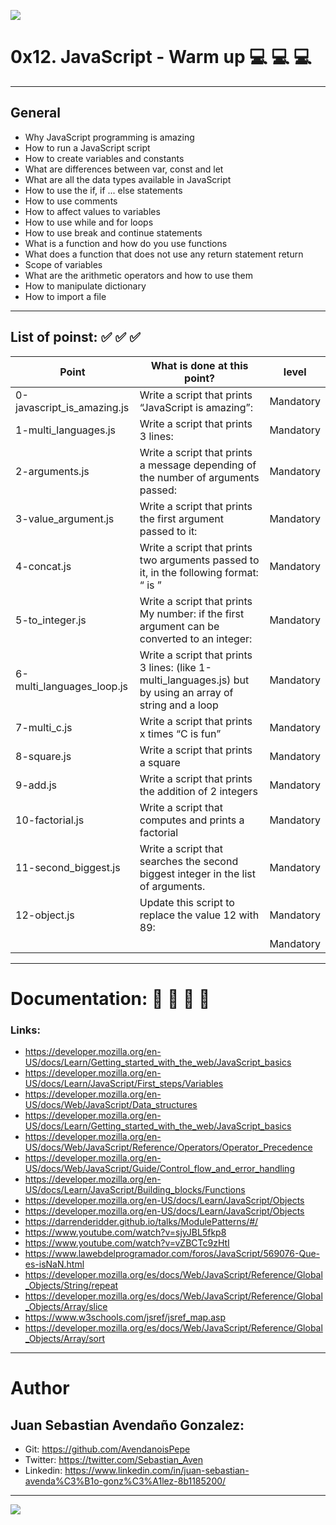 ![](https://s3.amazonaws.com/intranet-projects-files/holbertonschool-higher-level_programming+/274/66988091.jpg)

# 0x12. JavaScript - Warm up 💻   💻   💻 

------------

## General

- Why JavaScript programming is amazing
- How to run a JavaScript script
- How to create variables and constants
- What are differences between var, const and let
- What are all the data types available in JavaScript
- How to use the if, if ... else statements
- How to use comments
- How to affect values to variables
- How to use while and for loops
- How to use break and continue statements
- What is a function and how do you use functions
- What does a function that does not use any return statement return
- Scope of variables
- What are the arithmetic operators and how to use them
- How to manipulate dictionary
- How to import a file

------------

## List of poinst:  ✅   ✅   ✅ 

|  Point | What is done at this point? | level |
| ------------ | ------------ | ------------ |
| 0-javascript_is_amazing.js | Write a script that prints “JavaScript is amazing”: | Mandatory |
| 1-multi_languages.js | Write a script that prints 3 lines: | Mandatory |
| 2-arguments.js | Write a script that prints a message depending of the number of arguments passed: | Mandatory |
| 3-value_argument.js | Write a script that prints the first argument passed to it: | Mandatory |
| 4-concat.js | Write a script that prints two arguments passed to it, in the following format: “ is ” | Mandatory |
| 5-to_integer.js | Write a script that prints My number: <first argument converted in integer> if the first argument can be converted to an integer: | Mandatory |
| 6-multi_languages_loop.js | Write a script that prints 3 lines: (like 1-multi_languages.js) but by using an array of string and a loop | Mandatory |
| 7-multi_c.js | Write a script that prints x times “C is fun” | Mandatory |
| 8-square.js | Write a script that prints a square | Mandatory |
| 9-add.js | Write a script that prints the addition of 2 integers | Mandatory |
| 10-factorial.js | Write a script that computes and prints a factorial | Mandatory |
| 11-second_biggest.js | Write a script that searches the second biggest integer in the list of arguments. | Mandatory |
| 12-object.js | Update this script to replace the value 12 with 89: | Mandatory |
|  |  | Mandatory |

------------

# Documentation: 📜 📃 📜 📃
### Links:

- https://developer.mozilla.org/en-US/docs/Learn/Getting_started_with_the_web/JavaScript_basics
- https://developer.mozilla.org/en-US/docs/Learn/JavaScript/First_steps/Variables
- https://developer.mozilla.org/en-US/docs/Web/JavaScript/Data_structures
- https://developer.mozilla.org/en-US/docs/Learn/Getting_started_with_the_web/JavaScript_basics
- https://developer.mozilla.org/en-US/docs/Web/JavaScript/Reference/Operators/Operator_Precedence
- https://developer.mozilla.org/en-US/docs/Web/JavaScript/Guide/Control_flow_and_error_handling
- https://developer.mozilla.org/en-US/docs/Learn/JavaScript/Building_blocks/Functions
- https://developer.mozilla.org/en-US/docs/Learn/JavaScript/Objects
- https://developer.mozilla.org/en-US/docs/Learn/JavaScript/Objects
- https://darrenderidder.github.io/talks/ModulePatterns/#/
- https://www.youtube.com/watch?v=sjyJBL5fkp8
- https://www.youtube.com/watch?v=vZBCTc9zHtI
- https://www.lawebdelprogramador.com/foros/JavaScript/569076-Que-es-isNaN.html
- https://developer.mozilla.org/es/docs/Web/JavaScript/Reference/Global_Objects/String/repeat
- https://developer.mozilla.org/es/docs/Web/JavaScript/Reference/Global_Objects/Array/slice
- https://www.w3schools.com/jsref/jsref_map.asp
- https://developer.mozilla.org/es/docs/Web/JavaScript/Reference/Global_Objects/Array/sort

------------

# Author

## Juan Sebastian Avendaño Gonzalez:
- Git: https://github.com/AvendanoisPepe
- Twitter: https://twitter.com/Sebastian_Aven
- Linkedin: https://www.linkedin.com/in/juan-sebastian-avenda%C3%B1o-gonz%C3%A1lez-8b1185200/

------------


![](https://i.imgur.com/HPJ8Qn8.jpg)